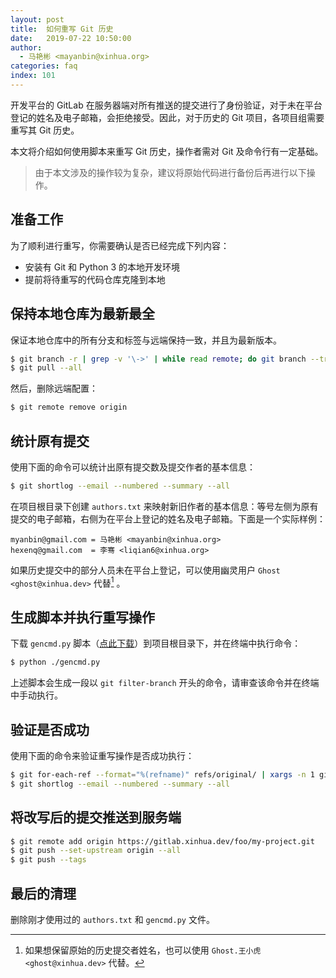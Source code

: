 ```yaml
---
layout: post
title:  如何重写 Git 历史
date:   2019-07-22 10:50:00
author:
  - 马艳彬 <mayanbin@xinhua.org>
categories: faq
index: 101
---
```


开发平台的 GitLab 在服务器端对所有推送的提交进行了身份验证，对于未在平台登记的姓名及电子邮箱，会拒绝接受。因此，对于历史的 Git 项目，各项目组需要重写其 Git 历史。

本文将介绍如何使用脚本来重写 Git 历史，操作者需对 Git 及命令行有一定基础。

> 由于本文涉及的操作较为复杂，建议将原始代码进行备份后再进行以下操作。

## 准备工作

为了顺利进行重写，你需要确认是否已经完成下列内容：

* 安装有 Git 和 Python 3 的本地开发环境
* 提前将待重写的代码仓库克隆到本地

## 保持本地仓库为最新最全

保证本地仓库中的所有分支和标签与远端保持一致，并且为最新版本。

```sh
$ git branch -r | grep -v '\->' | while read remote; do git branch --track "${remote#origin/}" "$remote"; done
$ git pull --all
```

然后，删除远端配置：

```sh
$ git remote remove origin
```

## 统计原有提交

使用下面的命令可以统计出原有提交数及提交作者的基本信息：

```sh
$ git shortlog --email --numbered --summary --all
```

在项目根目录下创建 `authors.txt` 来映射新旧作者的基本信息：等号左侧为原有提交的电子邮箱，右侧为在平台上登记的姓名及电子邮箱。下面是一个实际样例：

```
myanbin@gmail.com = 马艳彬 <mayanbin@xinhua.org>
hexenq@gmail.com  = 李骞 <liqian6@xinhua.org>
```

如果历史提交中的部分人员未在平台上登记，可以使用幽灵用户 `Ghost <ghost@xinhua.dev>` 代替[^1] 。

## 生成脚本并执行重写操作

下载 `gencmd.py` 脚本（[点此下载](https://gitlab.xinhua.dev/xinhua/guides/snippets/1/raw)）到项目根目录下，并在终端中执行命令：

```sh
$ python ./gencmd.py
```

上述脚本会生成一段以 `git filter-branch` 开头的命令，请审查该命令并在终端中手动执行。

## 验证是否成功

使用下面的命令来验证重写操作是否成功执行：

```sh
$ git for-each-ref --format="%(refname)" refs/original/ | xargs -n 1 git update-ref -d
$ git shortlog --email --numbered --summary --all
```

## 将改写后的提交推送到服务端

```sh
$ git remote add origin https://gitlab.xinhua.dev/foo/my-project.git
$ git push --set-upstream origin --all
$ git push --tags
```

## 最后的清理

删除刚才使用过的 `authors.txt` 和 `gencmd.py` 文件。

[^1]: 如果想保留原始的历史提交者姓名，也可以使用 `Ghost.王小虎 <ghost@xinhua.dev>` 代替。
